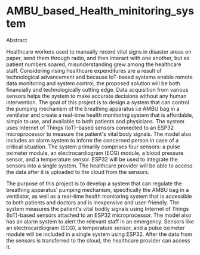 # AMBU_based_Health_minitoring_system

Abstract

Healthcare workers used to manually record vital signs in disaster areas on paper, send them through radio, and then interact with one another, but as patient numbers soared, misunderstanding grew among the healthcare staff. Considering rising healthcare expenditures are a result of technological advancement and because IoT-based systems enable remote data monitoring and system control, the proposed solution will be both financially and technologically cutting edge. Data acquisition from various sensors helps the system to make accurate decisions without any human intervention. 
The goal of this project is to design a system that can control the pumping mechanism of the breathing apparatus i.e AMBU bag in a ventilator and create a real-time health monitoring system that is affordable, simple to use, and available to both patients and physicians. The system uses Internet of Things (IoT)-based sensors connected to an ESP32 microprocessor to measure the patient's vital body signals. The model also includes an alarm system to inform the concerned person in case of a critical situation. 
The system primarily comprises four sensors: a pulse oximeter module, an electrocardiogram (ECG) module, a blood pressure sensor, and a temperature sensor. ESP32 will be used to integrate the sensors into a single system. The healthcare provider will be able to access the data after it is uploaded to the cloud from the sensors.

The purpose of this project is to develop a system that can regulate the breathing apparatus' pumping mechanism, specifically the AMBU bag in a ventilator, as well as a real-time health monitoring system that is accessible to both patients and doctors and is inexpensive and user-friendly. The system measures the patient's vital bodily signals using Internet of Things (IoT)-based sensors attached to an ESP32 microprocessor. The model also has an alarm system to alert the relevant staff in an emergency. Sensors like an electrocardiogram (ECG), a temperature sensor, and a pulse oximeter module will be included in a single system using ESP32. After the data from the sensors is transferred to the cloud, the healthcare provider can access it.
